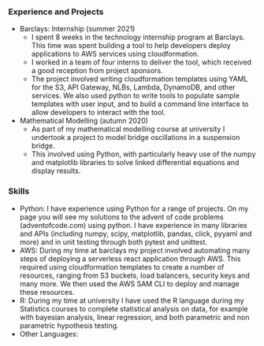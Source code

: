 
### Experience and Projects
* Barclays: Internship (summer 2021)
    * I spent 8 weeks in the technology internship program at Barclays. This time was spent building a tool to help developers deploy applications to AWS services using cloudformation.
    * I worked in a team of four interns to deliver the tool, which received a good reception from project sponsors.
    * The project involved writing cloudformation templates using YAML for the S3, API Gateway, NLBs, Lambda, DynamoDB, and other services. We also used python to write tools to populate sample templates with user input, and to build a command line interface to allow developers to interact with the tool.
* Mathematical Modelling (autumn 2020)
    * As part of my mathematical modelling course at university I undertook a project to model bridge oscillations in a suspension bridge.
    * This involved using Python, with particularly heavy use of the numpy and matplotlib libraries to solve linked differential equations and display results.

### Skills
* Python: I have experience using Python for a range of projects. On my page you will see my solutions to the advent of code problems (adventofcode.com) using python. I have experience in many libraries and APIs (including numpy, scipy, matplotlib, pandas, click, pyyaml and more) and in unit testing through both pytest and unittest.
* AWS: During my time at barclays my project involved automating many steps of deploying a serverless react application through AWS. This required using cloudformation templates to create a number of resources, ranging from S3 buckets, load balancers, security keys and many more. We then used the AWS SAM CLI to deploy and manage these resources.
* R: During my time at university I have used the R language during my Statistics courses to complete statistical analysis on data, for example with bayesian analysis, linear regression, and both parametric and non parametric hypothesis testing.
* Other Languages: